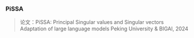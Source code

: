 ### PiSSA
> 论文：PiSSA: Principal Singular values and Singular vectors Adaptation of large language models
> Peking University & BIGAI, 2024
